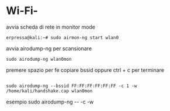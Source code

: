 # Wi-Fi-


avvia scheda di rete in monitor mode
```
erpressa@kali:~# sudo airmon-ng start wlan0
```

avvia airodump-ng per scansionare
```
sudo airodump-ng wlan0mon 
```
premere spazio per fe copiare bssid
oppure ctrl + c per terminare 
```

sudo airodump-ng --bssid FF:FF:FF:FF:FF:FF -c 1 -w /home/kali/handshake.cap wlan0mon
```
esempio sudo airodump-ng --<BSSID> -c <CANALE> -w <PERCORSO-FILE>  <INTERFACCIA>
